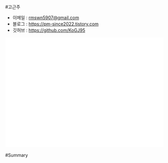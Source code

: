#고근주
- 이메일 : rmswn5907@gmail.com
- 블로그 : https://pm-since2022.tistory.com
- 깃허브 : https://github.com/KoGJ95

![Metrics](/github-metrics.svg)

#Summary
